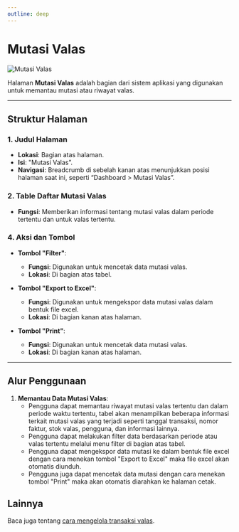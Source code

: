```yaml
---
outline: deep
---
```


# Mutasi Valas

![Mutasi Valas](/riwayat-valas.png)

Halaman **Mutasi Valas** adalah bagian dari sistem aplikasi yang digunakan untuk memantau mutasi atau riwayat valas.

---

## Struktur Halaman

### 1. **Judul Halaman**

- **Lokasi**: Bagian atas halaman.
- **Isi**: "Mutasi Valas”.
- **Navigasi**: Breadcrumb di sebelah kanan atas menunjukkan posisi halaman saat ini, seperti “Dashboard > Mutasi Valas”.

### 2. **Table Daftar Mutasi Valas**

- **Fungsi**: Memberikan informasi tentang mutasi valas dalam periode tertentu dan untuk valas tertentu.

### 4. **Aksi dan Tombol**

- **Tombol "Filter"**:

  - **Fungsi**: Digunakan untuk mencetak data mutasi valas.
  - **Lokasi**: Di bagian atas tabel.

- **Tombol "Export to Excel"**:

  - **Fungsi**: Digunakan untuk mengekspor data mutasi valas dalam bentuk file excel.
  - **Lokasi**: Di bagian kanan atas halaman.

- **Tombol "Print"**:
  - **Fungsi**: Digunakan untuk mencetak data mutasi valas.
  - **Lokasi**: Di bagian kanan atas halaman.

---

## Alur Penggunaan

1. **Memantau Data Mutasi Valas**:
   - Pengguna dapat memantau riwayat mutasi valas tertentu dan dalam periode waktu tertentu, tabel akan menampilkan beberapa informasi terkait mutasi valas yang terjadi seperti tanggal transaksi, nomor faktur, stok valas, pengguna, dan informasi lainnya.
   - Pengguna dapat melakukan filter data berdasarkan periode atau valas tertentu melalui menu filter di bagian atas tabel.
   - Pengguna dapat mengekspor data mutasi ke dalam bentuk file excel dengan cara menekan tombol "Export to Excel" maka file excel akan otomatis diunduh.
   - Pengguna juga dapat mencetak data mutasi dengan cara menekan tombol "Print" maka akan otomatis diarahkan ke halaman cetak.

## Lainnya

Baca juga tentang [cara mengelola transaksi valas](/transaksi/daftar-valas).
